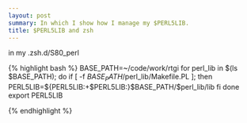 ```yaml
---
layout: post
summary: In which I show how I manage my $PERL5LIB.
title: $PERL5LIB and zsh
---
```


in my .zsh.d/S80_perl

{% highlight bash %}
BASE_PATH=~/code/work/rtgi
for perl_lib in $(ls $BASE_PATH); do
    if [ -f $BASE_PATH/$perl_lib/Makefile.PL ]; then
        PERL5LIB=${PERL5LIB:+$PERL5LIB:}$BASE_PATH/$perl_lib/lib
    fi
done
export PERL5LIB

{% endhighlight %}
